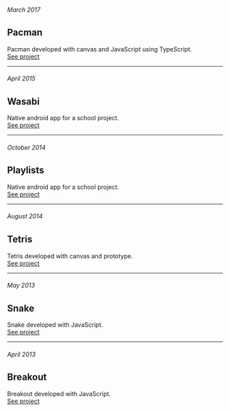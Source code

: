 ###### March 2017
## Pacman
Pacman developed with canvas and JavaScript using TypeScript.  
[See project](https://thomas-hiron.github.io/pacman/)

---

###### April 2015
## Wasabi
Native android app for a school project.  
[See project](https://thomas-hiron.github.io/playlists/)

---

###### October 2014
## Playlists
Native android app for a school project.  
[See project](https://thomas-hiron.github.io/playlists/)

---

###### August 2014
## Tetris
Tetris developed with canvas and prototype.  
[See project](https://thomas-hiron.github.io/tetris/)


---

###### May 2013
## Snake
Snake developed with JavaScript.  
[See project](https://thomas-hiron.github.io/snake/)



---

###### April 2013
## Breakout
Breakout developed with JavaScript.  
[See project](https://thomas-hiron.github.io/casse-brique/)
